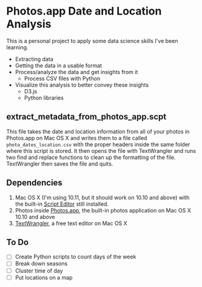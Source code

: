 # Photos.app Date and Location Analysis
This is a personal project to apply some data science skills I've been learning.

- Extracting data
- Getting the data in a usable format
- Process/analyze the data and get insights from it
  - Process CSV files with Python
- Visualize this analysis to better convey these insights
  - D3.js
  - Python libraries

## extract_metadata_from_photos_app.scpt
This file takes the date and location information from all of your photos in Photos.app on Mac OS X and writes them to a file called `photo_dates_location.csv` with the proper headers inside the same folder where this script is stored. It then opens the file with TextWrangler and runs two find and replace functions to clean up the formatting of the file. TextWrangler then saves the file and quits.

## Dependencies

1. Mac OS X (I'm using 10.11, but it should work on 10.10 and above) with the built-in [Script Editor](http://guides.macrumors.com/Script_Editor) still installed.
2. Photos inside [Photos.app](https://www.apple.com/osx/photos/), the built-in photos application on Mac OS X 10.10 and above
3. [TextWrangler](https://itunes.apple.com/us/app/textwrangler/id404010395?mt=12), a free text editor on Mac OS X

## To Do
- [ ] Create Python scripts to count days of the week
- [ ] Break down seasons
- [ ] Cluster time of day
- [ ] Put locations on a map